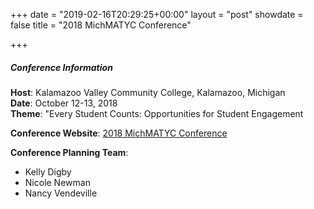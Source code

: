 +++
date = "2019-02-16T20:29:25+00:00"
layout = "post"
showdate = false
title = "2018 MichMATYC Conference"

+++
##### Conference Information

**Host**: Kalamazoo Valley Community College, Kalamazoo, Michigan<br/>
**Date**: October 12-13, 2018<br/>
**Theme**: "Every Student Counts: Opportunities for Student Engagement

**Conference Website**: [2018 MichMATYC Conference](https://sites.google.com/view/michmatyc2018/home)

**Conference Planning Team**:

* Kelly Digby
* Nicole Newman
* Nancy Vendeville
